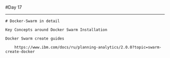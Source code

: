 #Day 17
****************************************************************************************************
```
# Docker-Swarm in detail

Key Concepts around Docker Swarm Installation

Docker Swarm create guides

    https://www.ibm.com/docs/ru/planning-analytics/2.0.0?topic=swarm-create-docker
```